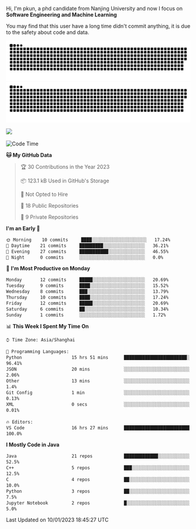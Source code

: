 Hi, I'm pkun, a phd candidate from Nanjing University and now I focus on **Software Engineering and Machine Learning**

You may find that this user have a long time didn't commit anything, it is due to the safety about code and data.

![GitHub Snake Light](https://github.com/pppppkun/pppppkun/blob/output/github-snake.svg#gh-light-mode-only)
![GitHub Snake dark](https://github.com/pppppkun/pppppkun/blob/output/github-snake-dark.svg#gh-dark-mode-only)

![](https://komarev.com/ghpvc/?username=pppppkun)
<!--START_SECTION:waka-->
![Code Time](http://img.shields.io/badge/Code%20Time-1%2C555%20hrs%2011%20mins-blue)

**🐱 My GitHub Data** 

> 🏆 30 Contributions in the Year 2023
 > 
> 📦 123.1 kB Used in GitHub's Storage 
 > 
> 🚫 Not Opted to Hire
 > 
> 📜 18 Public Repositories 
 > 
> 🔑 9 Private Repositories  
 > 
**I'm an Early 🐤** 

```text
🌞 Morning    10 commits     ████░░░░░░░░░░░░░░░░░░░░░   17.24% 
🌆 Daytime    21 commits     █████████░░░░░░░░░░░░░░░░   36.21% 
🌃 Evening    27 commits     ███████████░░░░░░░░░░░░░░   46.55% 
🌙 Night      0 commits      ░░░░░░░░░░░░░░░░░░░░░░░░░   0.0%

```
📅 **I'm Most Productive on Monday** 

```text
Monday       12 commits     █████░░░░░░░░░░░░░░░░░░░░   20.69% 
Tuesday      9 commits      ████░░░░░░░░░░░░░░░░░░░░░   15.52% 
Wednesday    8 commits      ███░░░░░░░░░░░░░░░░░░░░░░   13.79% 
Thursday     10 commits     ████░░░░░░░░░░░░░░░░░░░░░   17.24% 
Friday       12 commits     █████░░░░░░░░░░░░░░░░░░░░   20.69% 
Saturday     6 commits      ██░░░░░░░░░░░░░░░░░░░░░░░   10.34% 
Sunday       1 commits      ░░░░░░░░░░░░░░░░░░░░░░░░░   1.72%

```


📊 **This Week I Spent My Time On** 

```text
⌚︎ Time Zone: Asia/Shanghai

💬 Programming Languages: 
Python                   15 hrs 51 mins      ████████████████████████░   96.41% 
JSON                     20 mins             ░░░░░░░░░░░░░░░░░░░░░░░░░   2.06% 
Other                    13 mins             ░░░░░░░░░░░░░░░░░░░░░░░░░   1.4% 
Git Config               1 min               ░░░░░░░░░░░░░░░░░░░░░░░░░   0.13% 
XML                      0 secs              ░░░░░░░░░░░░░░░░░░░░░░░░░   0.01%

🔥 Editors: 
VS Code                  16 hrs 27 mins      █████████████████████████   100.0%

```

**I Mostly Code in Java** 

```text
Java                     21 repos            █████████████░░░░░░░░░░░░   52.5% 
C++                      5 repos             ███░░░░░░░░░░░░░░░░░░░░░░   12.5% 
C                        4 repos             ██░░░░░░░░░░░░░░░░░░░░░░░   10.0% 
Python                   3 repos             ██░░░░░░░░░░░░░░░░░░░░░░░   7.5% 
Jupyter Notebook         2 repos             █░░░░░░░░░░░░░░░░░░░░░░░░   5.0%

```



 Last Updated on 10/01/2023 18:45:27 UTC
<!--END_SECTION:waka-->
